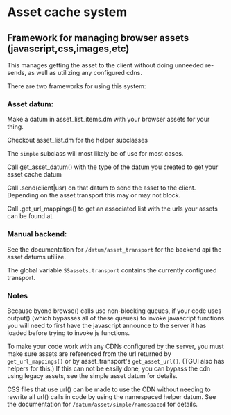 # Asset cache system

## Framework for managing browser assets (javascript,css,images,etc)

This manages getting the asset to the client without doing unneeded re-sends, as well as utilizing any configured cdns.

There are two frameworks for using this system:

### Asset datum:

Make a datum in asset_list_items.dm with your browser assets for your thing.

Checkout asset_list.dm for the helper subclasses

The `simple` subclass will most likely be of use for most cases.

Call get_asset_datum() with the type of the datum you created to get your asset cache datum

Call .send(client|usr) on that datum to send the asset to the client. Depending on the asset transport this may or may not block.

Call .get_url_mappings() to get an associated list with the urls your assets can be found at.

### Manual backend:

See the documentation for `/datum/asset_transport` for the backend api the asset datums utilize.

The global variable `SSassets.transport` contains the currently configured transport.

### Notes

Because byond browse() calls use non-blocking queues, if your code uses output() (which bypasses all of these queues) to invoke javascript functions you will need to first have the javascript announce to the server it has loaded before trying to invoke js functions.

To make your code work with any CDNs configured by the server, you must make sure assets are referenced from the url returned by `get_url_mappings()` or by asset_transport's `get_asset_url()`. (TGUI also has helpers for this.) If this can not be easily done, you can bypass the cdn using legacy assets, see the simple asset datum for details.

CSS files that use url() can be made to use the CDN without needing to rewrite all url() calls in code by using the namespaced helper datum. See the documentation for `/datum/asset/simple/namespaced` for details.
